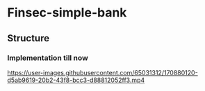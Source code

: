 # Finsec-simple-bank


## Structure


### Implementation till now
https://user-images.githubusercontent.com/65031312/170880120-d5ab9619-20b2-43f8-bcc3-d88812052ff3.mp4





